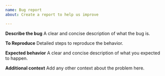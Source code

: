 ```yaml
---
name: Bug report
about: Create a report to help us improve

---
```


**Describe the bug**
A clear and concise description of what the bug is.

**To Reproduce**
Detailed steps to reproduce the behavior.

**Expected behavior**
A clear and concise description of what you expected to happen.

**Additional context**
Add any other context about the problem here.

